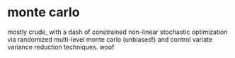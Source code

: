 # monte carlo

mostly crude, with a dash of constrained non-linear stochastic optimization via randomized multi-level monte carlo (unbiased!) and control variate variance reduction techniques. woof

